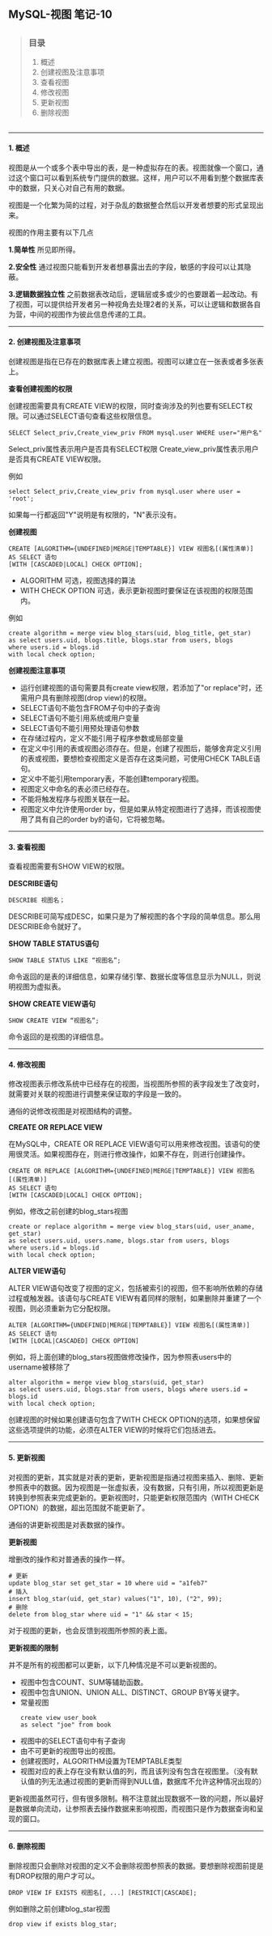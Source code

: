 ## MySQL-视图 笔记-10

> ##
> ### 目录
> 1. 概述
> 2. 创建视图及注意事项
> 3. 查看视图
> 4. 修改视图
> 5. 更新视图
> 6. 删除视图
> ##

---

#### 1. 概述

视图是从一个或多个表中导出的表，是一种虚拟存在的表。视图就像一个窗口，通过这个窗口可以看到系统专门提供的数据。这样，用户可以不用看到整个数据库表中的数据，只关心对自己有用的数据。

视图是一个化繁为简的过程，对于杂乱的数据整合然后以开发者想要的形式呈现出来。

视图的作用主要有以下几点

**1.简单性**
所见即所得。

**2.安全性**
通过视图只能看到开发者想暴露出去的字段，敏感的字段可以让其隐蔽。

**3.逻辑数据独立性**
之前数据表改动后，逻辑层或多或少的也要跟着一起改动。有了视图，可以提供给开发者另一种视角去处理2者的关系，可以让逻辑和数据各自为营，中间的视图作为彼此信息传递的工具。

---

#### 2. 创建视图及注意事项

创建视图是指在已存在的数据库表上建立视图。视图可以建立在一张表或者多张表上。

**查看创建视图的权限**

创建视图需要具有CREATE VIEW的权限，同时查询涉及的列也要有SELECT权限。可以通过SELECT语句查看这些权限信息。
```
SELECT Select_priv,Create_view_priv FROM mysql.user WHERE user="用户名"
```
Select_priv属性表示用户是否具有SELECT权限
Create_view_priv属性表示用户是否具有CREATE VIEW权限。

例如
```
select Select_priv,Create_view_priv from mysql.user where user = 'root';
```
如果每一行都返回"Y"说明是有权限的，"N"表示没有。

**创建视图**
```
CREATE [ALGORITHM={UNDEFINED|MERGE|TEMPTABLE}] VIEW 视图名[(属性清单)]
AS SELECT 语句
[WITH [CASCADED|LOCAL] CHECK OPTION];
```
+   ALGORITHM 可选，视图选择的算法
+   WITH CHECK OPTION 可选，表示更新视图时要保证在该视图的权限范围内。

例如
```
create algorithm = merge view blog_stars(uid, blog_title, get_star)
as select users.uid, blogs.title, blogs.star from users, blogs
where users.id = blogs.id
with local check option;
```

**创建视图注意事项**
+   运行创建视图的语句需要具有create view权限，若添加了"or replace"时，还需用户具有删除视图(drop view)的权限。
+   SELECT语句不能包含FROM子句中的子查询
+   SELECT语句不能引用系统或用户变量
+   SELECT语句不能引用预处理语句参数
+   在存储过程内，定义不能引用子程序参数或局部变量
+   在定义中引用的表或视图必须存在。但是，创建了视图后，能够舍弃定义引用的表或视图，要想检查视图定义是否存在这类问题，可使用CHECK TABLE语句。
+   定义中不能引用temporary表，不能创建temporary视图。
+   视图定义中命名的表必须已经存在。
+   不能将触发程序与视图关联在一起。
+   视图定义中允许使用order by，但是如果从特定视图进行了选择，而该视图使用了具有自己的order by的语句，它将被忽略。

---

#### 3. 查看视图

查看视图需要有SHOW VIEW的权限。

**DESCRIBE语句**
```
DESCRIBE 视图名；
```
DESCRIBE可简写成DESC，如果只是为了解视图的各个字段的简单信息。那么用DESCRIBE命令就好了。

**SHOW TABLE STATUS语句**
```
SHOW TABLE STATUS LIKE “视图名”;
```
命令返回的是表的详细信息，如果存储引擎、数据长度等信息显示为NULL，则说明视图为虚拟表。

**SHOW CREATE VIEW语句**
```
SHOW CREATE VIEW “视图名”;
```
命令返回的是视图的详细信息。

---

#### 4. 修改视图

修改视图表示修改系统中已经存在的视图，当视图所参照的表字段发生了改变时，就需要对关联的视图进行调整来保证取的字段是一致的。

通俗的说修改视图是对视图结构的调整。

**CREATE OR REPLACE VIEW**

在MySQL中，CREATE OR REPLACE VIEW语句可以用来修改视图。该语句的使用很灵活。如果视图存在，则进行修改操作，如果不存在，则进行创建操作。
```
CREATE OR REPLACE [ALGORITHM={UNDEFINED|MERGE|TEMPTABLE}] VIEW 视图名[(属性清单)]
AS SELECT 语句
[WITH [CASCADED|LOCAL] CHECK OPTION];
```

例如，修改之前创建的blog_stars视图
```
create or replace algorithm = merge view blog_stars(uid, user_aname, get_star)
as select users.uid, users.name, blogs.star from users, blogs
where users.id = blogs.id
with local check option;
```

**ALTER VIEW语句**

ALTER VIEW语句改变了视图的定义，包括被索引的视图，但不影响所依赖的存储过程或触发器。该语句与CREATE VIEW有着同样的限制，如果删除并重建了一个视图，则必须重新为它分配权限。
```
ALTER [ALGORITHM={UNDEFINED|MERGE|TEMPTABLE}] VIEW 视图名[(属性清单)]
AS SELECT 语句
[WITH [LOCAL|CASCADED] CHECK OPTION]
```

例如，将上面创建的blog_stars视图做修改操作，因为参照表users中的username被移除了
```
alter algorithm = merge view blog_stars(uid, get_star)
as select users.uid, blogs.star from users, blogs where users.id = blogs.id
with local check option;
```

创建视图的时候如果创建语句包含了WITH CHECK OPTION的选项，如果想保留这些选项提供的功能，必须在ALTER VIEW的时候将它们包括进去。

---

#### 5. 更新视图

对视图的更新，其实就是对表的更新，更新视图是指通过视图来插入、删除、更新参照表中的数据。因为视图是一张虚拟表，没有数据，只有引用，所以视图更新是转换到参照表来完成更新的。更新视图时，只能更新权限范围内（WITH CHECK OPTION）的数据，超出范围就不能更新了。

通俗的讲更新视图是对表数据的操作。

**更新视图**

增删改的操作和对普通表的操作一样。
```
# 更新
update blog_star set get_star = 10 where uid = "a1feb7"
# 插入
insert blog_star(uid, get_star) values("1", 10), ("2", 99);
# 删除
delete from blog_star where uid = "1" && star < 15;
```
对于视图的更新，也会反馈到视图所参照的表上面。

**更新视图的限制**

并不是所有的视图都可以更新，以下几种情况是不可以更新视图的。

+   视图中包含COUNT、SUM等辅助函数。
+   视图中包含UNION、UNION ALL、DISTINCT、GROUP BY等关键字。
+   常量视图
    ```
    create view user_book
    as select "joe" from book
    ```
+   视图中的SELECT语句中有子查询
+   由不可更新的视图导出的视图。
+   创建视图时，ALGORITHM设置为TEMPTABLE类型
+   视图对应的表上存在没有默认值的列，而且该列没有包含在视图里。（没有默认值的列无法通过视图的更新而得到NULL值，数据库不允许这种情况出现的）

更新视图虽然可行，但有很多限制。稍不注意就出现数据不一致的问题，所以最好是数据单向流动，让参照表去操作数据来影响视图，而视图只是作为数据查询和呈现的窗口。

---

#### 6. 删除视图

删除视图只会删除对视图的定义不会删除视图参照表的数据。要想删除视图前提是有DROP权限的用户才可以。

```
DROP VIEW IF EXISTS 视图名[, ...] [RESTRICT|CASCADE];
```

例如删除之前创建blog_star视图
```
drop view if exists blog_star;
```
